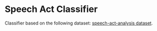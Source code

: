 # Speech Act Classifier

Classifier based on the following dataset: [speech-act-analysis dataset](https://github.com/MelinaPl/speech-act-analysis).
